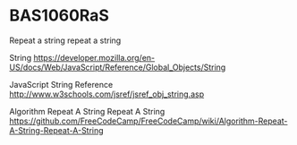# BAS1060RaS
Repeat a string repeat a string

String
https://developer.mozilla.org/en-US/docs/Web/JavaScript/Reference/Global_Objects/String

JavaScript String Reference
http://www.w3schools.com/jsref/jsref_obj_string.asp

Algorithm Repeat A String Repeat A String
https://github.com/FreeCodeCamp/FreeCodeCamp/wiki/Algorithm-Repeat-A-String-Repeat-A-String



